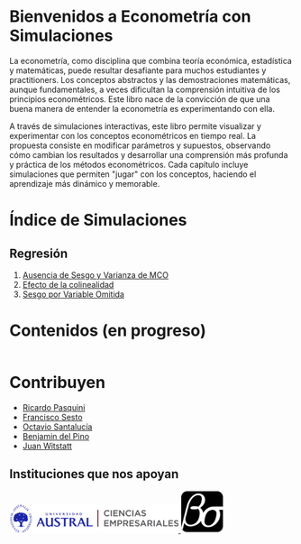 # Bienvenidos a Econometría con Simulaciones

La econometría, como disciplina que combina teoría económica, estadística y matemáticas, puede resultar desafiante para muchos estudiantes y practitioners. Los conceptos abstractos y las demostraciones matemáticas, aunque fundamentales, a veces dificultan la comprensión intuitiva de los principios econométricos. Este libro nace de la convicción de que una buena manera de entender la econometría es experimentando con ella.

A través de simulaciones interactivas, este libro permite visualizar y experimentar con los conceptos econométricos en tiempo real. La propuesta consiste en  modificar parámetros y supuestos, observando cómo cambian los resultados y desarrollar una comprensión más profunda y práctica de los métodos econométricos. Cada capítulo incluye simulaciones que permiten "jugar" con los conceptos, haciendo el aprendizaje más dinámico y memorable.

# Índice de Simulaciones
## Regresión

1. [Ausencia de Sesgo y Varianza de MCO](http://simuecon.com/unbiasedness)
2. [Efecto de la colinealidad](http://simuecon.com/multicollinearity)
3. [Sesgo por Variable Omitida](http://simuecon.com/obv) 


# Contenidos (en progreso)
```{tableofcontents}
```

# Contribuyen

* [Ricardo Pasquini](https://ricardopasquini.com/) 
* [Francisco Sesto](https://github.com/franciscosesto)
* [Octavio Santalucía](https://github.com/OctavioSantalucia)
* [Benjamin del Pino](https://github.com/bendelpino)
* [Juan Witstatt](https://github.com/Juanwittstatt)


## Instituciones que nos apoyan



<a href="https://www.austral.edu.ar/cienciasempresariales/">
<img src="images/logo_empresariales_color.png" alt="Facultad de Ciencias Empresariales, Universidad Austral" style="width: 80%; max-width: 300px;">
</a>
 
<a href="https://betasigma.tech/">
<img src="images/logo_beta_sigma_background.svg" alt="Beta Sigma" style="width: 15%; max-width: 300px;">
</a>

